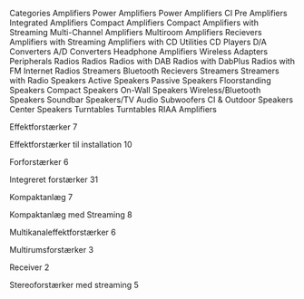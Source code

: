 Categories
    Amplifiers
        Power Amplifiers
        Power Amplifiers CI
        Pre Amplifiers
        Integrated Amplifiers
        Compact Amplifiers
        Compact Amplifiers with Streaming
        Multi-Channel Amplifiers
        Multiroom Amplifiers
        Recievers
        Amplifiers with Streaming
        Amplifiers with CD
    Utilities
        CD Players
        D/A Converters
        A/D Converters
        Headphone Amplifiers
        Wireless Adapters
        Peripherals
    Radios
        Radios
        Radios with DAB
        Radios with DabPlus
        Radios with FM
        Internet Radios
    Streamers
        Bluetooth Recievers
        Streamers
        Streamers with Radio
    Speakers
        Active Speakers
        Passive Speakers
        Floorstanding Speakers
        Compact Speakers
        On-Wall Speakers
        Wireless/Bluetooth Speakers
        Soundbar Speakers/TV Audio
        Subwoofers
        CI & Outdoor Speakers
        Center Speakers
    Turntables
        Turntables
        RIAA Amplifiers
    


    


Effektforstærker
7

Effektforstærker til installation
10

Forforstærker
6

Integreret forstærker
31

Kompaktanlæg
7

Kompaktanlæg med Streaming
8

Multikanaleffektforstærker
6

Multirumsforstærker
3

Receiver
2

Stereoforstærker med streaming
5